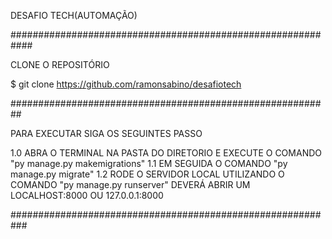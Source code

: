 DESAFIO TECH(AUTOMAÇÃO)


############################################################


CLONE O REPOSITÓRIO 

$ git clone https://github.com/ramonsabino/desafiotech


##########################################################


PARA EXECUTAR SIGA OS SEGUINTES PASSO

1.0 ABRA O TERMINAL NA PASTA DO DIRETORIO E EXECUTE O COMANDO "py manage.py makemigrations"
1.1 EM SEGUIDA O COMANDO "py manage.py migrate"
1.2 RODE O SERVIDOR LOCAL UTILIZANDO O COMANDO "py manage.py runserver" DEVERÁ ABRIR UM LOCALHOST:8000 OU 127.0.0.1:8000

###########################################################

